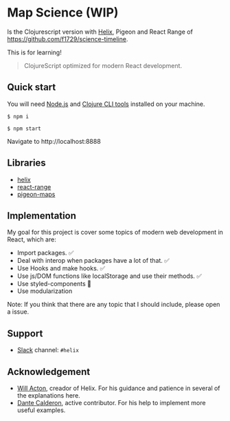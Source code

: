 # Map Science (WIP)

Is the Clojurescript version with [Helix](https://github.com/Lokeh/helix), Pigeon and React Range of https://github.com/f1729/science-timeline.

This is for learning!

> ClojureScript optimized for modern React development.

## Quick start

You will need [Node.js](https://nodejs.org/en/) and [Clojure CLI tools](https://clojure.org/guides/getting_started) installed on your machine.

```
$ npm i

$ npm start
```

Navigate to http://localhost:8888


## Libraries

- [helix](https://github.com/Lokeh/helix)
- [react-range](https://github.com/tajo/react-range)
- [pigeon-maps](https://github.com/mariusandra/pigeon-maps)


## Implementation

My goal for this project is cover some topics of modern web development in React, which are:

- Import packages. ✅
- Deal with interop when packages have a lot of that. ✅
- Use Hooks and make hooks. ✅
- Use js/DOM functions like localStorage and use their methods. ✅ 
- Use styled-components 🚧
- Use modularization 

Note: If you think that there are any topic that I should include, please open a issue.


## Support

- [Slack](https://clojurians.net) channel: `#helix`

## Acknowledgement

- [Will Acton](https://github.com/Lokeh), creador of Helix. For his guidance and patience in several of the explanations here.
- [Dante Calderon](https://github.com/dantehemerson), active contributor. For his help to implement more useful examples.
